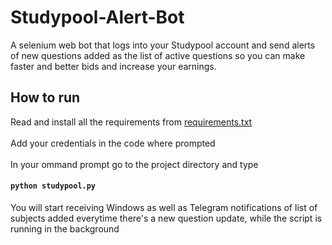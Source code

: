 # Studypool-Alert-Bot
A selenium web bot that logs into your Studypool account and send alerts of new questions added as the list of active questions so you can make faster and better bids and increase your earnings. 

## How to run

Read and install all the requirements from [requirements.txt](https://github.com/revlis975/Studypool-Alert-Bot/blob/main/requirements.txt)<br><br>
Add your credentials in the code where prompted <br><br>
In your ommand prompt go to the project directory and type
#### `python studypool.py`

You will start receiving Windows as well as Telegram notifications of list of subjects added everytime there's a new question update, while the script is running in the background
